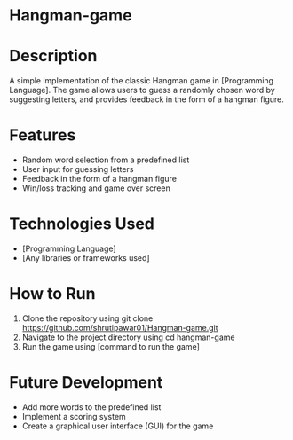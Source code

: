 # Hangman-game
# Description
A simple implementation of the classic Hangman game in [Programming Language]. The game allows users to guess a randomly chosen word by suggesting letters, and provides feedback in the form of a hangman figure.

# Features
- Random word selection from a predefined list
- User input for guessing letters
- Feedback in the form of a hangman figure
- Win/loss tracking and game over screen

# Technologies Used
- [Programming Language]
- [Any libraries or frameworks used]

# How to Run
1. Clone the repository using git clone https://github.com/shrutipawar01/Hangman-game.git
2. Navigate to the project directory using cd hangman-game
3. Run the game using [command to run the game]

# Future Development
- Add more words to the predefined list
- Implement a scoring system
- Create a graphical user interface (GUI) for the game

